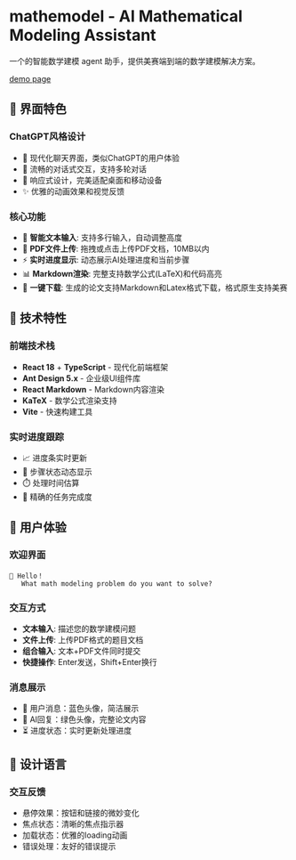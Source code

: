# mathemodel - AI Mathematical Modeling Assistant

一个的智能数学建模 agent 助手，提供美赛端到端的数学建模解决方案。

[demo page](https://mathemodel.com)

## 🌟 界面特色

### ChatGPT风格设计
- 🎨 现代化聊天界面，类似ChatGPT的用户体验
- 💬 流畅的对话式交互，支持多轮对话
- 📱 响应式设计，完美适配桌面和移动设备
- ✨ 优雅的动画效果和视觉反馈

### 核心功能
- 📝 **智能文本输入**: 支持多行输入，自动调整高度
- 📎 **PDF文件上传**: 拖拽或点击上传PDF文档，10MB以内
- ⚡ **实时进度显示**: 动态展示AI处理进度和当前步骤
- 📊 **Markdown渲染**: 完整支持数学公式(LaTeX)和代码高亮
- 💾 **一键下载**: 生成的论文支持Markdown和Latex格式下载，格式原生支持美赛

## 🚀 技术特性

### 前端技术栈
- **React 18** + **TypeScript** - 现代化前端框架
- **Ant Design 5.x** - 企业级UI组件库
- **React Markdown** - Markdown内容渲染
- **KaTeX** - 数学公式渲染支持
- **Vite** - 快速构建工具

### 实时进度跟踪
- 📈 进度条实时更新
- 🔄 步骤状态动态显示
- ⏱️ 处理时间估算
- 🎯 精确的任务完成度

## 📱 用户体验

### 欢迎界面
```
🤖 Hello！
   What math modeling problem do you want to solve?
```

### 交互方式
- **文本输入**: 描述您的数学建模问题
- **文件上传**: 上传PDF格式的题目文档
- **组合输入**: 文本+PDF文件同时提交
- **快捷操作**: Enter发送，Shift+Enter换行

### 消息展示
- 👤 用户消息：蓝色头像，简洁展示
- 🤖 AI回复：绿色头像，完整论文内容
- ⏳ 进度状态：实时更新处理进度

## 🎨 设计语言

### 交互反馈
- 悬停效果：按钮和链接的微妙变化
- 焦点状态：清晰的焦点指示器
- 加载状态：优雅的loading动画
- 错误处理：友好的错误提示

